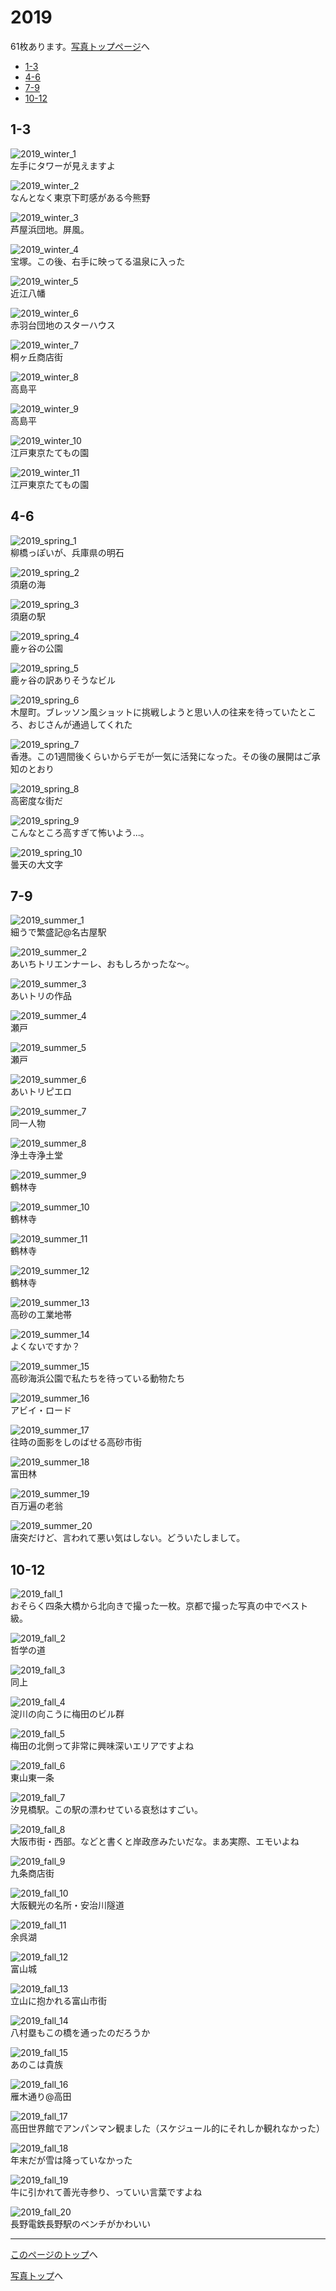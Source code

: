 # 2019

61枚あります。[写真トップページ](https://keisato0.github.io/pics/)へ

- [1-3](#1-3)
- [4-6](#4-6)
- [7-9](#7-9)
- [10-12](#10-12)

## 1-3

![2019_winter_1](../pics/2019/winter_1.jpg)  
左手にタワーが見えますよ

![2019_winter_2](../pics/2019/winter_2.jpg)  
なんとなく東京下町感がある今熊野

![2019_winter_3](../pics/2019/winter_3.jpg)  
芦屋浜団地。屏風。

![2019_winter_4](../pics/2019/winter_4.jpg)  
宝塚。この後、右手に映ってる温泉に入った

![2019_winter_5](../pics/2019/winter_5.jpg)  
近江八幡

![2019_winter_6](../pics/2019/winter_6.jpg)  
赤羽台団地のスターハウス

![2019_winter_7](../pics/2019/winter_7.jpg)  
桐ヶ丘商店街

![2019_winter_8](../pics/2019/winter_8.jpg)  
高島平

![2019_winter_9](../pics/2019/winter_9.jpg)  
高島平

![2019_winter_10](../pics/2019/winter_10.jpg)  
江戸東京たてもの園

![2019_winter_11](../pics/2019/winter_11.jpg)  
江戸東京たてもの園

## 4-6

![2019_spring_1](../pics/2019/spring_1.jpg)  
柳橋っぽいが、兵庫県の明石

![2019_spring_2](../pics/2019/spring_2.jpg)  
須磨の海

![2019_spring_3](../pics/2019/spring_3.jpg)  
須磨の駅

![2019_spring_4](../pics/2019/spring_4.jpg)  
鹿ヶ谷の公園

![2019_spring_5](../pics/2019/spring_5.jpg)  
鹿ヶ谷の訳ありそうなビル

![2019_spring_6](../pics/2019/spring_6.jpg)  
木屋町。ブレッソン風ショットに挑戦しようと思い人の往来を待っていたところ、おじさんが通過してくれた

![2019_spring_7](../pics/2019/spring_7.jpg)  
香港。この1週間後くらいからデモが一気に活発になった。その後の展開はご承知のとおり

![2019_spring_8](../pics/2019/spring_8.jpg)  
高密度な街だ

![2019_spring_9](../pics/2019/spring_9.jpg)  
こんなところ高すぎて怖いよう...。

![2019_spring_10](../pics/2019/spring_10.jpg)  
曇天の大文字

## 7-9

![2019_summer_1](../pics/2019/summer_1.jpg)  
細うで繁盛記@名古屋駅

![2019_summer_2](../pics/2019/summer_2.jpg)  
あいちトリエンナーレ、おもしろかったな〜。

![2019_summer_3](../pics/2019/summer_3.jpg)  
あいトリの作品

![2019_summer_4](../pics/2019/summer_4.jpg)  
瀬戸

![2019_summer_5](../pics/2019/summer_5.jpg)  
瀬戸

![2019_summer_6](../pics/2019/summer_6.jpg)  
あいトリピエロ

![2019_summer_7](../pics/2019/summer_7.jpg)  
同一人物

![2019_summer_8](../pics/2019/summer_8.jpg)  
浄土寺浄土堂

![2019_summer_9](../pics/2019/summer_9.jpg)  
鶴林寺

![2019_summer_10](../pics/2019/summer_10.jpg)  
鶴林寺

![2019_summer_11](../pics/2019/summer_11.jpg)  
鶴林寺

![2019_summer_12](../pics/2019/summer_12.jpg)  
鶴林寺

![2019_summer_13](../pics/2019/summer_13.jpg)  
高砂の工業地帯

![2019_summer_14](../pics/2019/summer_14.jpg)  
よくないですか？

![2019_summer_15](../pics/2019/summer_15.jpg)  
高砂海浜公園で私たちを待っている動物たち

![2019_summer_16](../pics/2019/summer_16.jpg)  
アビイ・ロード

![2019_summer_17](../pics/2019/summer_17.jpg)  
往時の面影をしのばせる高砂市街

![2019_summer_18](../pics/2019/summer_18.jpg)  
富田林

![2019_summer_19](../pics/2019/summer_19.jpg)  
百万遍の老翁

![2019_summer_20](../pics/2019/summer_20.jpg)  
唐突だけど、言われて悪い気はしない。どういたしまして。

## 10-12

![2019_fall_1](../pics/2019/fall_1.jpg)  
おそらく四条大橋から北向きで撮った一枚。京都で撮った写真の中でベスト級。

![2019_fall_2](../pics/2019/fall_2.jpg)  
哲学の道

![2019_fall_3](../pics/2019/fall_3.jpg)  
同上

![2019_fall_4](../pics/2019/fall_4.jpg)  
淀川の向こうに梅田のビル群

![2019_fall_5](../pics/2019/fall_5.jpg)  
梅田の北側って非常に興味深いエリアですよね

![2019_fall_6](../pics/2019/fall_6.jpg)  
東山東一条

![2019_fall_7](../pics/2019/fall_7.jpg)  
汐見橋駅。この駅の漂わせている哀愁はすごい。

![2019_fall_8](../pics/2019/fall_8.jpg)  
大阪市街・西部。などと書くと岸政彦みたいだな。まあ実際、エモいよね

![2019_fall_9](../pics/2019/fall_9.jpg)  
九条商店街

![2019_fall_10](../pics/2019/fall_10.jpg)  
大阪観光の名所・安治川隧道

![2019_fall_11](../pics/2019/fall_11.jpg)  
余呉湖

![2019_fall_12](../pics/2019/fall_12.jpg)  
富山城

![2019_fall_13](../pics/2019/fall_13.jpg)  
立山に抱かれる富山市街

![2019_fall_14](../pics/2019/fall_14.jpg)  
八村塁もこの橋を通ったのだろうか

![2019_fall_15](../pics/2019/fall_15.jpg)  
あのこは貴族

![2019_fall_16](../pics/2019/fall_16.jpg)  
雁木通り@高田

![2019_fall_17](../pics/2019/fall_17.jpg)  
高田世界館でアンパンマン観ました（スケジュール的にそれしか観れなかった）

![2019_fall_18](../pics/2019/fall_18.jpg)  
年末だが雪は降っていなかった

![2019_fall_19](../pics/2019/fall_19.jpg)  
牛に引かれて善光寺参り、っていい言葉ですよね

![2019_fall_20](../pics/2019/fall_20.jpg)  
長野電鉄長野駅のベンチがかわいい

---
[このページのトップ](#2019)へ

[写真トップ](https://keisato0.github.io/pics/)へ
